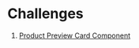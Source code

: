 # Challenges

1. [Product Preview Card Component](https://mrpuppeteer.github.io/frontend-mentor/product-preview-card-component-cra)
